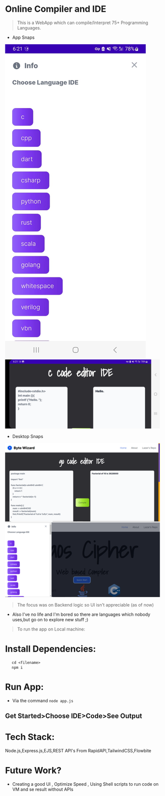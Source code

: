 # Online Compiler and IDE

> This is a WebApp which can compile/Interpret 75+ Programming Languages.

- App Snaps

![AppView1.PNG](./utils/Appview1.jpg)
![Appview2.PNG](./utils/Appview2.jpg)

- Desktop Snaps

![Deskview1.PNG](./utils/desktopv2.PNG)
![Deskview1.PNG](./utils/desktopv1.PNG)


>The focus was on Backend logic so UI isn't appreciable (as of now)
- Also I've no life and I'm bored so there are languages which nobody uses,but go on to explore new stuff ;)

> To run the app on Local machine:
# Install Dependencies:
 ```
    cd <filename> 
    npm i 
  ```

# Run App:
- Via the command `node app.js`

## Get Started>Choose IDE>Code>See Output

# Tech Stack:
Node.js,Express.js,EJS,REST API's From RapidAPI,TailwindCSS,Flowbite

# Future Work?
- Creating a good UI , Optimize Speed , Using Shell scripts to run code on VM and se result without APIs
